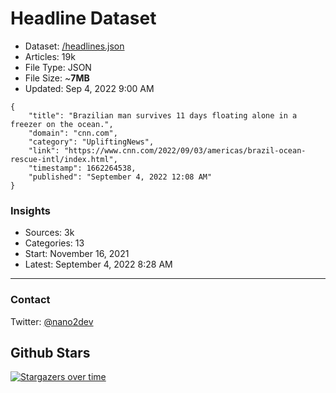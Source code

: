# Headline Dataset

- Dataset: [/headlines.json](https://raw.githubusercontent.com/fwd/news/master/headlines.json) 
- Articles: 19k
- File Type: JSON
- File Size: ~**7MB**
- Updated: Sep 4, 2022 9:00 AM

```
{
    "title": "Brazilian man survives 11 days floating alone in a freezer on the ocean.",
    "domain": "cnn.com",
    "category": "UpliftingNews",
    "link": "https://www.cnn.com/2022/09/03/americas/brazil-ocean-rescue-intl/index.html",
    "timestamp": 1662264538,
    "published": "September 4, 2022 12:08 AM"
}
```

### Insights

- Sources: 3k
- Categories: 13
- Start: November 16, 2021
- Latest: September 4, 2022 8:28 AM

---

### Contact 

Twitter: [@nano2dev](https://twitter.com/nano2dev)

## Github Stars

[![Stargazers over time](https://starchart.cc/fwd/news.svg)](https://starchart.cc/fwd/news)

